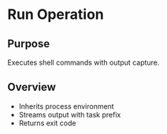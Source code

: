 # Run Operation

## Purpose
Executes shell commands with output capture.

## Overview
- Inherits process environment
- Streams output with task prefix
- Returns exit code